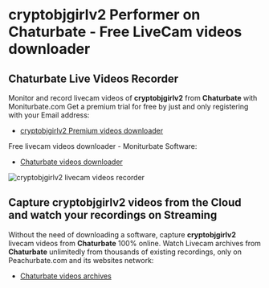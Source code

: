 # cryptobjgirlv2 Performer on Chaturbate - Free LiveCam videos downloader

## Chaturbate Live Videos Recorder

Monitor and record livecam videos of **cryptobjgirlv2** from **Chaturbate** with Moniturbate.com
Get a premium trial for free by just and only registering with your Email address:
* [cryptobjgirlv2 Premium videos downloader](https://moniturbate.com/request-demo-licence-key.html)

Free livecam videos downloader - Moniturbate Software:
* [Chaturbate videos downloader](https://moniturbate.com/moniturbate-download-software.html)

![cryptobjgirlv2 livecam videos recorder](https://peachurnet.com/templates/moniturbate-software.png)


## Capture cryptobjgirlv2 videos from the Cloud and watch your recordings on Streaming

Without the need of downloading a software, capture **cryptobjgirlv2** livecam videos from **Chaturbate** 100% online.
Watch Livecam archives from **Chaturbate** unlimitedly from thousands of existing recordings, only on Peachurbate.com and its websites network:
* [Chaturbate videos archives](https://peachurnet.com/)